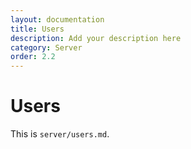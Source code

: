 ```yaml
---
layout: documentation
title: Users
description: Add your description here
category: Server
order: 2.2
---
```


# Users

This is `server/users.md`.

